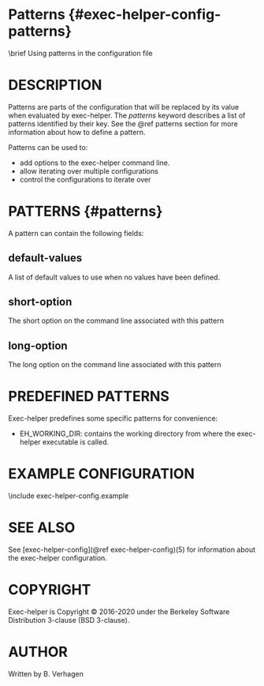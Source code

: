 Patterns              {#exec-helper-config-patterns}
========
\brief Using patterns in the configuration file

# DESCRIPTION
Patterns are parts of the configuration that will be replaced by its value when evaluated by exec-helper. The _patterns_ keyword describes a list of patterns identified by their key. See the @ref patterns section for more information about how to define a pattern.

Patterns can be used to:
- add options to the exec-helper command line. 
- allow iterating over multiple configurations
- control the configurations to iterate over

# PATTERNS      {#patterns}
A pattern can contain the following fields:
## default-values
A list of default values to use when no values have been defined.

## short-option
The short option on the command line associated with this pattern

## long-option
The long option on the command line associated with this pattern

# PREDEFINED PATTERNS
Exec-helper predefines some specific patterns for convenience:
- EH\_WORKING\_DIR: contains the working directory from where the exec-helper executable is called.

# EXAMPLE CONFIGURATION
\include exec-helper-config.example

# SEE ALSO
See [exec-helper-config](@ref exec-helper-config)(5) for information about the exec-helper configuration.

# COPYRIGHT
Exec-helper is Copyright &copy; 2016-2020 under the Berkeley Software Distribution 3-clause (BSD 3-clause).

# AUTHOR
Written by B. Verhagen
